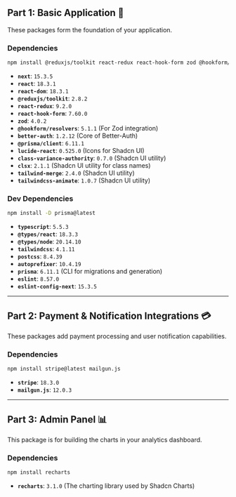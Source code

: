 ## Part 1: Basic Application 🚀

These packages form the foundation of your application.

### Dependencies

```bash
npm install @reduxjs/toolkit react-redux react-hook-form zod @hookform/resolvers better-auth @prisma/client@latest lucide-react tailwindcss-animate
```

  - **`next`**: `15.3.5`
  - **`react`**: `18.3.1`
  - **`react-dom`**: `18.3.1`
  - **`@reduxjs/toolkit`**: `2.8.2`
  - **`react-redux`**: `9.2.0`
  - **`react-hook-form`**: `7.60.0`
  - **`zod`**: `4.0.2`
  - **`@hookform/resolvers`**: `5.1.1` (For Zod integration)
  - **`better-auth`**: `1.2.12` (Core of Better-Auth)
  - **`@prisma/client`**: `6.11.1`
  - **`lucide-react`**: `0.525.0` (Icons for Shadcn UI)
  - **`class-variance-authority`**: `0.7.0` (Shadcn UI utility)
  - **`clsx`**: `2.1.1` (Shadcn UI utility for class names)
  - **`tailwind-merge`**: `2.4.0` (Shadcn UI utility)
  - **`tailwindcss-animate`**: `1.0.7` (Shadcn UI utility)

### Dev Dependencies

```bash
npm install -D prisma@latest
```

  - **`typescript`**: `5.5.3`
  - **`@types/react`**: `18.3.3`
  - **`@types/node`**: `20.14.10`
  - **`tailwindcss`**: `4.1.11`
  - **`postcss`**: `8.4.39`
  - **`autoprefixer`**: `10.4.19`
  - **`prisma`**: `6.11.1` (CLI for migrations and generation)
  - **`eslint`**: `8.57.0`
  - **`eslint-config-next`**: `15.3.5`

-----

## Part 2: Payment & Notification Integrations 💳

These packages add payment processing and user notification capabilities.

### Dependencies

```bash
npm install stripe@latest mailgun.js
```

  - **`stripe`**: `18.3.0`
  - **`mailgun.js`**: `12.0.3`

-----

## Part 3: Admin Panel 📊

This package is for building the charts in your analytics dashboard.

### Dependencies

```bash
npm install recharts
```

  - **`recharts`**: `3.1.0` (The charting library used by Shadcn Charts)
